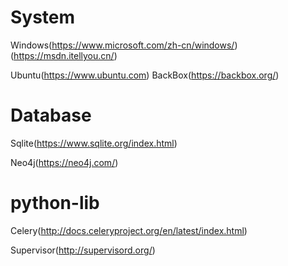 
# System
Windows(https://www.microsoft.com/zh-cn/windows/)(https://msdn.itellyou.cn/)

Ubuntu(https://www.ubuntu.com)
BackBox(https://backbox.org/)


# Database
Sqlite(https://www.sqlite.org/index.html)

Neo4j(https://neo4j.com/)

# python-lib
Celery(http://docs.celeryproject.org/en/latest/index.html)

Supervisor(http://supervisord.org/)
